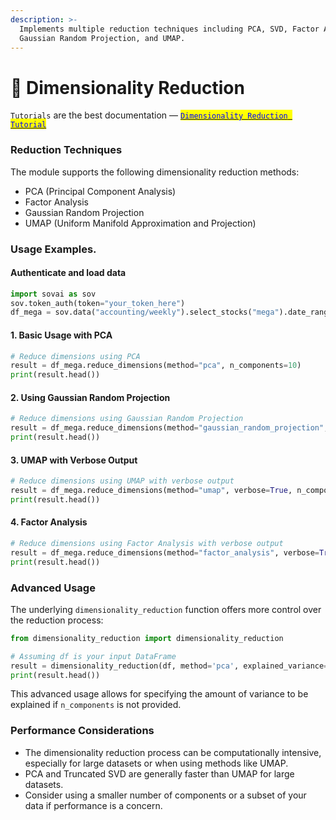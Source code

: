 ```yaml
---
description: >-
  Implements multiple reduction techniques including PCA, SVD, Factor Analysis,
  Gaussian Random Projection, and UMAP.
---
```


# 🔲 Dimensionality Reduction

`Tutorials` are the best documentation — [<mark style="color:blue;">`Dimensionality Reduction Tutorial`</mark>](https://colab.research.google.com/github/sovai-research/sovai-public/blob/main/notebooks/computational/Dimensionality%20Reduction.ipynb)

### Reduction Techniques

The module supports the following dimensionality reduction methods:

* PCA (Principal Component Analysis)
* Factor Analysis
* Gaussian Random Projection
* UMAP (Uniform Manifold Approximation and Projection)

### Usage Examples.

#### Authenticate and load data

```python
import sovai as sov
sov.token_auth(token="your_token_here")
df_mega = sov.data("accounting/weekly").select_stocks("mega").date_range("2018-01-01") 
```

#### 1. Basic Usage with PCA

```python
# Reduce dimensions using PCA
result = df_mega.reduce_dimensions(method="pca", n_components=10)
print(result.head())
```

#### 2. Using Gaussian Random Projection

```python
# Reduce dimensions using Gaussian Random Projection
result = df_mega.reduce_dimensions(method="gaussian_random_projection", n_components=10)
print(result.head())
```

#### 3. UMAP with Verbose Output

```python
# Reduce dimensions using UMAP with verbose output
result = df_mega.reduce_dimensions(method="umap", verbose=True, n_components=10)
print(result.head())
```

#### 4. Factor Analysis

```python
# Reduce dimensions using Factor Analysis with verbose output
result = df_mega.reduce_dimensions(method="factor_analysis", verbose=True, n_components=10)
print(result.head())
```

### Advanced Usage

The underlying `dimensionality_reduction` function offers more control over the reduction process:

```python
from dimensionality_reduction import dimensionality_reduction

# Assuming df is your input DataFrame
result = dimensionality_reduction(df, method='pca', explained_variance=0.95, verbose=True)
print(result.head())
```

This advanced usage allows for specifying the amount of variance to be explained if `n_components` is not provided.

### Performance Considerations

* The dimensionality reduction process can be computationally intensive, especially for large datasets or when using methods like UMAP.
* PCA and Truncated SVD are generally faster than UMAP for large datasets.
* Consider using a smaller number of components or a subset of your data if performance is a concern.
